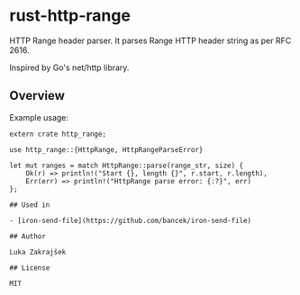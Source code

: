 # rust-http-range

HTTP Range header parser. It parses Range HTTP header string as per RFC 2616.

Inspired by Go's net/http library.

## Overview

Example usage:

```
extern crate http_range;

use http_range::{HttpRange, HttpRangeParseError}

let mut ranges = match HttpRange::parse(range_str, size) {
    Ok(r) => println!("Start {}, length {}", r.start, r.length),
    Err(err) => println!("HttpRange parse error: {:?}", err)
};

## Used in

- [iron-send-file](https://github.com/bancek/iron-send-file)

## Author

Luka Zakrajšek

## License

MIT
